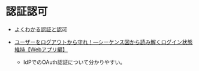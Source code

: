 # 認証認可

- [よくわかる認証と認可](https://dev.classmethod.jp/articles/authentication-and-authorization/)

- [ユーザーをログアウトから守れ！―シーケンス図から読み解くログイン状態維持【Webアプリ編】](https://dev.classmethod.jp/articles/persisten-login-for-webapp/)
  - IdPでのOAuth認証について分かりやすい。